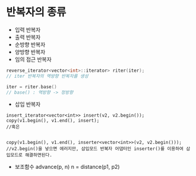 # 반복자의 종류

- 입력 반복자
- 출력 반복자
- 순방향 반복자
- 양방향 반복자
- 임의 접근 반복자

```c++
reverse_iterator<vector<int>::iterator> riter(iter);
// iter 반복자의 역방향 반복자를 생성

iter = riter.base()
// base() : 역방향 -> 정방향
```

- 삽입 반복자

```
insert_iterator<vector<int>> insert(v2, v2.begin());
copy(v1.begin(), v1.end(), insert);
//혹은


copy(v1.begin(), v1.end(), inserter<vector<int>>(v2, v2.begin()));
//v2.begin()을 넣으면 에러지만, 삽입모드 반복자 어댑터인 inserter()를 이용하여 삽입모드로 해결하면된다.
```

- 보조함수
advance(p, n)
n = distance(p1, p2)
